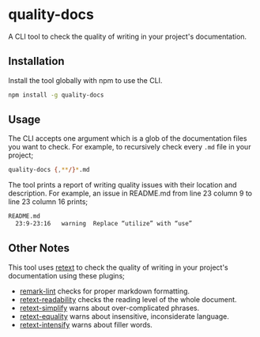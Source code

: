 # quality-docs

A CLI tool to check the quality of writing in your project's documentation.

## Installation

Install the tool globally with npm to use the CLI.

```bash
npm install -g quality-docs
```

## Usage

The CLI accepts one argument which is a glob of the documentation files you want to check. For example, to recursively check every `.md` file in your project;

```bash
quality-docs {,**/}*.md
```

The tool prints a report of writing quality issues with their location and description. For example, an issue in README.md from line 23 column 9 to line 23 column 16 prints;

```bash
README.md
  23:9-23:16   warning  Replace “utilize” with “use”
```

## Other Notes

This tool uses [retext](https://github.com/wooorm/retext) to check the quality of writing in your project's documentation using these plugins;

* [remark-lint](https://github.com/woorm/remark-lint) checks for proper markdown formatting.
* [retext-readability](https://github.com/woorm/retext-readability) checks the reading level of the whole document.
* [retext-simplify](https://github.com/woorm/retext-simplify) warns about over-complicated phrases.
* [retext-equality](https://github.com/woorm/retext-equality) warns about insensitive, inconsiderate language.
* [retext-intensify](https://github.com/woorm/retext-intensify) warns about filler words.
